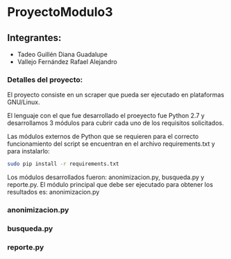 # ProyectoModulo3
## Integrantes:
* Tadeo Guillén Diana Guadalupe
* Vallejo Fernández Rafael Alejandro

### Detalles del proyecto:

El proyecto consiste en un scraper que pueda ser ejecutado en plataformas GNU/Linux.

El lenguaje con el que fue desarrollado el proeyecto fue Python 2.7 y desarrollamos 3 módulos para cubrir cada uno de los requisitos solicitados.

Las módulos externos de Python que se requieren para el correcto funcionamiento del script se encuentran en el archivo requirements.txt y para instalarlo:
```bash
sudo pip install -r requirements.txt
```
Los módulos desarrollados fueron: anonimizacion.py, busqueda.py y reporte.py.
El módulo principal que debe ser ejecutado para obtener los resultados es: anonimizacion.py

### anonimizacion.py

### busqueda.py

### reporte.py
